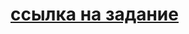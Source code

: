 # [ссылка на задание](https://github.com/netology-code/py-homeworks-advanced/tree/master/2.Iterators.Generators.Yield)
